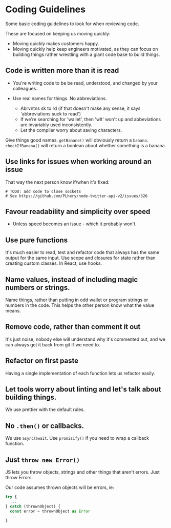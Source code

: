# Coding Guidelines

Some basic coding guidelines to look for when reviewing code.

These are focused on keeping us moving quickly:

- Moving quickly makes customers happy.
- Moving quickly help keep engineers motivated, as they can focus on building things rather wrestling with a giant code base to build things.

## Code is written more than it is read

- You're writing code to be be read, understood, and changed by your colleagues.

- Use real names for things. No abbreviations.
  - Abrvntns sk to rd (if that doesn't make any sense, it says 'abbreviations suck to read')
  - If we're searching for 'wallet', then 'wlt' won't up and abbeviations are invariably used inconsistently.
  - Let the compiler worry about saving characters.

Give things good names. `getBanana()` will obviously return a `banana`. `checkIfBanana()` will return a boolean about whether something is a banana.

## Use links for issues when working around an issue

That way the next person know if/when it's fixed:

```
# TODO: add code to close sockets
# See https://github.com/PLhery/node-twitter-api-v2/issues/326
```

## Favour readability and simplicity over speed

- Unless speed becomes an issue - which it probably won't.

## Use pure functions

It's much easier to read, test and refactor code that always has the same output for the same input. Use scope and closures for state rather than creating custom classes. In React, use hooks. 

## Name values, instead of including magic numbers or strings.

Name things, rather than putting in odd wallet or program strings or numbers in the code. This helps the other person know what the value means.

## Remove code, rather than comment it out

It's just noise, nobody else will understand why it's commented out, and we can always get it back from git if we need to.

## Refactor on first paste

Having a single implementation of each function lets us refactor easily.

## Let tools worry about linting and let's talk about building things.

We use prettier with the default rules.

## No `.then()` or callbacks.

We use `async`/`await`. Use `promisify()` if you need to wrap a callback function.

## Just `throw new Error()`

JS lets you throw objects, strings and other things that aren't errors. Just throw Errors.

Our code assumes thrown objects will be errors, ie:

```typescript
try {
  ...
} catch (thrownObject) {
  const error = thrownObject as Error
  ...
}
```
